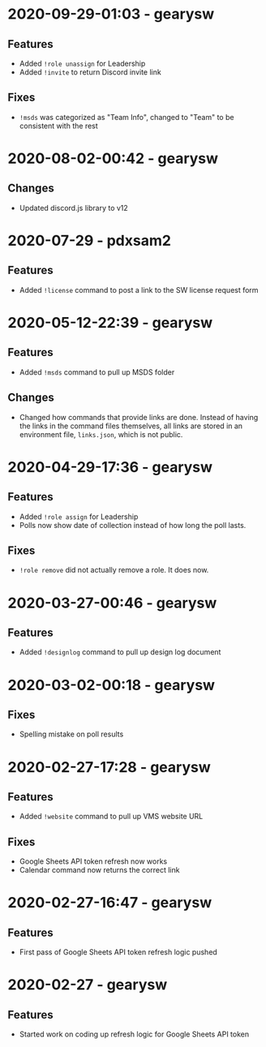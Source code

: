 # 2020-09-29-01:03 - gearysw

## Features
- Added `!role unassign` for Leadership
- Added `!invite` to return Discord invite link

## Fixes
- `!msds` was categorized as "Team Info", changed to "Team" to be consistent with the rest

# 2020-08-02-00:42 - gearysw

## Changes
- Updated discord.js library to v12

# 2020-07-29 - pdxsam2

## Features
- Added `!license` command to post a link to the SW license request form

# 2020-05-12-22:39 - gearysw

## Features
- Added `!msds` command to pull up MSDS folder

## Changes
- Changed how commands that provide links are done. Instead of having the links in the command files themselves, all links are stored in an environment file, `links.json`, which is not public.

# 2020-04-29-17:36 - gearysw

## Features
- Added `!role assign` for Leadership
- Polls now show date of collection instead of how long the poll lasts.

## Fixes
- `!role remove` did not actually remove a role. It does now.

# 2020-03-27-00:46 - gearysw

## Features
- Added `!designlog` command to pull up design log document

# 2020-03-02-00:18 - gearysw

## Fixes
- Spelling mistake on poll results

# 2020-02-27-17:28 - gearysw

## Features
- Added `!website` command to pull up VMS website URL

## Fixes
- Google Sheets API token refresh now works
- Calendar command now returns the correct link

# 2020-02-27-16:47 - gearysw

## Features
- First pass of Google Sheets API token refresh logic pushed

# 2020-02-27 - gearysw

## Features
- Started work on coding up refresh logic for Google Sheets API token